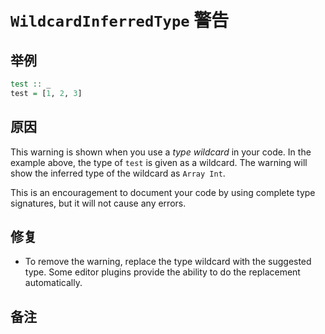 # `WildcardInferredType` 警告

## 举例

```purescript
test :: _
test = [1, 2, 3]
```

## 原因

This warning is shown when you use a _type wildcard_ in your code. In the example above, the type of `test` is given as a wildcard. The warning will show the inferred type of the wildcard as `Array Int`.

This is an encouragement to document your code by using complete type signatures, but it will not cause any errors.

## 修复

- To remove the warning, replace the type wildcard with the suggested type. Some editor plugins provide the ability to do the replacement automatically.

## 备注
